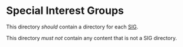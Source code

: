 # Special Interest Groups

This directory _should_ contain a directory for each [SIG].

This directory _must not_ contain any content that is not a SIG directory. 

[SIG]: <https://github.com/finos/common-cloud-controls/tree/docs/governance/community-groups.md#special-interest-groups>